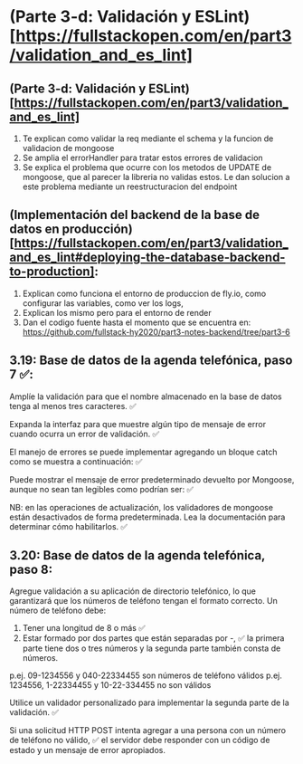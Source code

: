 # (Parte 3-d: Validación y ESLint) [https://fullstackopen.com/en/part3/validation_and_es_lint]

## (Parte 3-d: Validación y ESLint) [https://fullstackopen.com/en/part3/validation_and_es_lint]

1. Te explican como validar la req mediante el schema y la funcion de validacion de mongoose
2. Se amplia el errorHandler para tratar estos errores de validacion
3. Se explica el problema que ocurre con los metodos de UPDATE de mongoose, que al parecer la libreria no validas estos. Le dan solucion a este problema mediante un reestructuracion del endpoint

## (Implementación del backend de la base de datos en producción) [https://fullstackopen.com/en/part3/validation_and_es_lint#deploying-the-database-backend-to-production]:

1. Explican como funciona el entorno de produccion de fly.io, como configurar las variables, como ver los logs,
2. Explican los mismo pero para el entorno de render
3. Dan el codigo fuente hasta el momento que se encuentra en: https://github.com/fullstack-hy2020/part3-notes-backend/tree/part3-6

## 3.19: Base de datos de la agenda telefónica, paso 7 ✅:

Amplíe la validación para que el nombre almacenado en la base de datos tenga al menos tres caracteres. ✅

Expanda la interfaz para que muestre algún tipo de mensaje de error cuando ocurra un error de validación. ✅

El manejo de errores se puede implementar agregando un bloque catch como se muestra a continuación: ✅

Puede mostrar el mensaje de error predeterminado devuelto por Mongoose, aunque no sean tan legibles como podrían ser: ✅

NB: en las operaciones de actualización, los validadores de mongoose están desactivados de forma predeterminada.
Lea la documentación para determinar cómo habilitarlos. ✅

## 3.20: Base de datos de la agenda telefónica, paso 8:

Agregue validación a su aplicación de directorio telefónico, lo que garantizará que los números de teléfono tengan el formato correcto.
Un número de teléfono debe:

1. Tener una longitud de 8 o más ✅
2. Estar formado por dos partes que están separadas por -, ✅
   la primera parte tiene dos o tres números y
   la segunda parte también consta de números.

p.ej. 09-1234556 y 040-22334455 son números de teléfono válidos
p.ej. 1234556, 1-22334455 y 10-22-334455 no son válidos

Utilice un validador personalizado para implementar la segunda parte de la validación. ✅

Si una solicitud HTTP POST intenta agregar a una persona con un número de teléfono no válido, ✅
el servidor debe responder con un código de estado y un mensaje de error apropiados.
